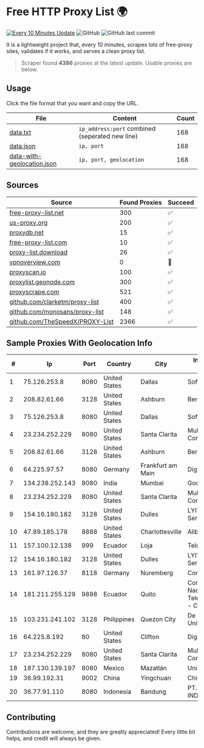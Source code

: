 
# Free HTTP Proxy List 🌍

[![Every 10 Minutes Update](https://github.com/mertguvencli/http-proxy-list/actions/workflows/main.yml/badge.svg?branch=main)](https://github.com/mertguvencli/http-proxy-list/actions/workflows/main.yml)
![GitHub](https://img.shields.io/github/license/mertguvencli/http-proxy-list)
![GitHub last commit](https://img.shields.io/github/last-commit/mertguvencli/http-proxy-list)

It is a lightweight project that, every 10 minutes, scrapes lots of free-proxy sites, validates if it works, and serves a clean proxy list.


> Scraper found **4386** proxies at the latest update. Usable proxies are below.

## Usage

Click the file format that you want and copy the URL.


|File|Content|Count|
|----|-------|-----|
|[data.txt](https://raw.githubusercontent.com/mertguvencli/http-proxy-list/main/proxy-list/data.txt)|`ip_address:port` combined (seperated new line)|168|
|[data.json](https://raw.githubusercontent.com/mertguvencli/http-proxy-list/main/proxy-list/data.json)|`ip, port`|168|
|[data-with-geolocation.json](https://raw.githubusercontent.com/mertguvencli/http-proxy-list/main/proxy-list/data-with-geolocation.json)|`ip, port, geolocation`|168|

## Sources

|Source|Found Proxies|Succeed|
|------|-------------|-------|
|[free-proxy-list.net](https://free-proxy-list.net)|300|✅|
|[us-proxy.org](https://www.us-proxy.org)|200|✅|
|[proxydb.net](http://proxydb.net)|15|✅|
|[free-proxy-list.com](https://free-proxy-list.com/?page=&port=&type%5B%5D=http&type%5B%5D=https&up_time=0&search=Search)|10|✅|
|[proxy-list.download](https://www.proxy-list.download/HTTP)|26|✅|
|[vpnoverview.com](https://vpnoverview.com/privacy/anonymous-browsing/free-proxy-servers)|0|🚫|
|[proxyscan.io](https://www.proxyscan.io)|100|✅|
|[proxylist.geonode.com](https://proxylist.geonode.com/api/proxy-list?limit=300&page=1&sort_by=lastChecked&sort_type=desc&protocols=http,https)|300|✅|
|[proxyscrape.com](https://api.proxyscrape.com/v2/?request=displayproxies&protocol=http&timeout=10000&country=all&ssl=all&anonymity=all)|521|✅|
|[github.com/clarketm/proxy-list](https://raw.githubusercontent.com/clarketm/proxy-list/master/proxy-list-raw.txt)|400|✅|
|[github.com/monosans/proxy-list](https://raw.githubusercontent.com/monosans/proxy-list/main/proxies/http.txt)|148|✅|
|[github.com/TheSpeedX/PROXY-List](https://raw.githubusercontent.com/TheSpeedX/PROXY-List/master/http.txt)|2366|✅|


## Sample Proxies With Geolocation Info

|#|Ip|Port|Country|City|Internet Service Provider|
|-|--|----|-------|----|-------------------------|
|1|75.126.253.8|8080|United States|Dallas|SoftLayer|
|2|208.82.61.66|3128|United States|Ashburn|Bernardi Sounds|
|3|75.126.253.8|8080|United States|Dallas|SoftLayer|
|4|23.234.252.229|8080|United States|Santa Clarita|Multacom Corporation|
|5|208.82.61.66|3128|United States|Ashburn|Bernardi Sounds|
|6|64.225.97.57|8080|Germany|Frankfurt am Main|DigitalOcean, LLC|
|7|134.238.252.143|8080|India|Mumbai|Google LLC|
|8|23.234.252.229|8080|United States|Santa Clarita|Multacom Corporation|
|9|154.16.180.182|3128|United States|Dulles|LYIT Internet Services|
|10|47.89.185.178|8888|United States|Charlottesville|Alibaba.com LLC|
|11|157.100.12.138|999|Ecuador|Loja|Telconet S.A|
|12|154.16.180.182|3128|United States|Dulles|LYIT Internet Services|
|13|161.97.126.37|8118|Germany|Nuremberg|Contabo GmbH|
|14|181.211.255.129|9898|Ecuador|Quito|Corporacion Nacional De Telecomunicaciones - CNT EP|
|15|103.231.241.102|3128|Philippines|Quezon City|De La Salle University|
|16|64.225.8.192|80|United States|Clifton|DigitalOcean, LLC|
|17|23.234.252.229|8080|United States|Santa Clarita|Multacom Corporation|
|18|187.130.139.197|8080|Mexico|Mazatlán|Uninet S.A. de C.V.|
|19|36.99.192.31|9002|China|Yingchuan|China Telecom|
|20|36.77.91.110|8080|Indonesia|Bandung|PT. TELKOM INDONESIA|



## Contributing

Contributions are welcome, and they are greatly appreciated! Every
little bit helps, and credit will always be given.

